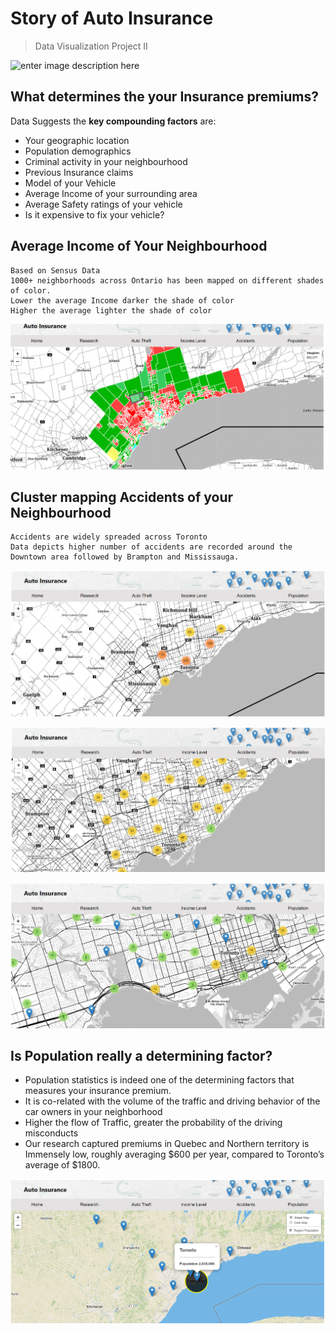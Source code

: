 # Story of Auto Insurance

> Data Visualization Project II

![enter image description here](main.png)

## What determines the your Insurance premiums?
Data Suggests the **key compounding factors** are:

 - Your geographic location 
 - Population demographics 
 - Criminal activity in your neighbourhood 
 - Previous Insurance claims 
 - Model of your Vehicle 
 - Average Income of your surrounding area 
 - Average Safety ratings of your vehicle 
 - Is it expensive to fix your vehicle?

## Average Income of Your Neighbourhood
	Based on Sensus Data
	1000+ neighborhoods across Ontario has been mapped on different shades of color.
	Lower the average Income darker the shade of color
	Higher the average lighter the shade of color
	
![enter image description here](Images/incomelevel.png)

## Cluster mapping Accidents of your Neighbourhood

    Accidents are widely spreaded across Toronto
    Data depicts higher number of accidents are recorded around the Downtown area followed by Brampton and Mississauga.

![enter image description here](Images/accidents1.png)

![enter image description here](Images/accidents2.png)

![enter image description here](Images/accidents3.png)

## Is Population really a determining factor?

 - Population statistics is indeed one of the determining factors that measures your insurance premium.
 - It is co-related with the volume of the traffic and driving behavior of the car owners in your neighborhood
 - Higher the flow of Traffic, greater the probability  of  the driving misconducts
 - Our research captured premiums in Quebec and Northern territory is Immensely low, roughly averaging $600 per year, compared to Toronto’s average of $1800.

![enter image description here](Images/population.png)
